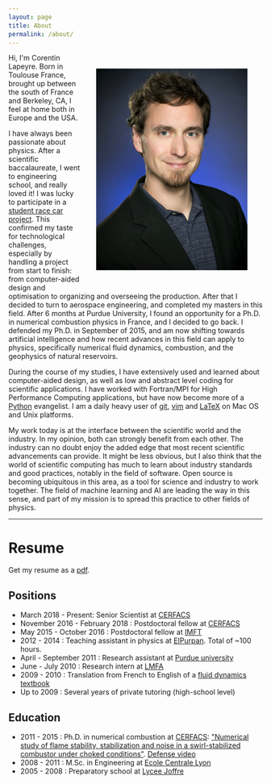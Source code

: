 ```yaml
---
layout: page
title: About
permalink: /about/
---
```


<img src="/data/portrait.jpg" title="Picture by www.ftapia.com" width="300"
align="right" style="border:30px solid transparent">

Hi, I'm Corentin Lapeyre. Born in Toulouse France, brought up between the
south of France and Berkeley, CA, I feel at home both in Europe and the
USA.

I have always been passionate about physics. After a scientific
baccalaureate, I went to engineering school, and really loved it! I was
lucky to participate in a [student race car
project](http://www.epsa-team.com/les-vehicules/symbioz). This confirmed
my taste for technological challenges, especially by handling a project
from start to finish: from computer-aided design and optimisation to
organizing and overseeing the production. After that I decided to turn to
aerospace engineering, and completed my masters in this field. After
6 months at Purdue University, I found an opportunity for a Ph.D. in
numerical combustion physics in France, and I decided to go back.
I defended my Ph.D. in September of 2015, and am now shifting towards
artificial intelligence and how recent advances in this field can apply to
physics, specifically numerical fluid dynamics, combustion, and the
geophysics of natural reservoirs.

During the course of my studies, I have extensively used and learned about
computer-aided design, as well as low and abstract level coding for
scientific applications.  I have worked with Fortran/MPI for High
Performance Computing applications, but have now become more of
a [Python](https://www.python.org/) evangelist.  I am a daily heavy user
of [git](https://git-scm.com/), [vim](http://www.vim.org/) and
[LaTeX](https://tug.org/mactex/) on Mac OS and Unix platforms.

My work today is at the interface between the scientific world and the
industry.  In my opinion, both can strongly benefit from each other.  The
industry can no doubt enjoy the added edge that most recent scientific
advancements can provide.  It might be less obvious, but I also think that
the world of scientific computing has much to learn about industry
standards and good practices, notably in the field of software.  Open
source is becoming ubiquitous in this area, as a tool for science and
industry to work together.  The field of machine learning and AI are
leading the way in this sense, and part of my mission is to spread this
practice to other fields of physics.

---

# Resume

Get my resume as a [pdf](https://www.dropbox.com/s/0uhtc4qe6rgsr6g/CV_Corentin_Lapeyre.pdf?dl=1).

## Positions

  - March 2018 - Present: Senior Scientist at
    [CERFACS](http://cerfacs.fr/computational-fluid-dynamics/)
  - November 2016 - February 2018 : Postdoctoral fellow at
    [CERFACS](http://cerfacs.fr/computational-fluid-dynamics/)
  - May 2015 - October 2016 : Postdoctoral fellow at
    [IMFT](https://www.imft.fr/Particules-Sprays-et-Combustion)
  - 2012 - 2014 : Teaching assistant in physics at
    [EIPurpan](http://www.purpan.fr/). Total of ~100 hours.
  - April - September 2011 : Research assistant at
    [Purdue university](https://engineering.purdue.edu/AAE)
  - June - July 2010 : Research intern at [LMFA](http://lmfa.ec-lyon.fr/)
  - 2009 - 2010 : Translation from French to English of a
    [fluid dynamics textbook](https://www.springer.com/fr/book/9783319161594)
  - Up to 2009 : Several years of private tutoring (high-school level)

## Education

  - 2011 - 2015 : Ph.D. in numerical combustion at
    [CERFACS](http://cerfacs.fr/computational-fluid-dynamics/): ["Numerical
    study of flame stability, stabilization and noise in a swirl-stabilized
    combustor under choked conditions"](http://www.theses.fr/2015INPT0140).
    [Defense video](http://hypnos.cerfacs.fr/videos/?video=MEDIA150918095835455)
  - 2008 - 2011 : M.Sc. in Engineering at [Ecole Centrale
    Lyon](http://www.ec-lyon.fr/)
  - 2005 - 2008 : Preparatory school at [Lycee
    Joffre](http://www.lyceejoffre.net/)

